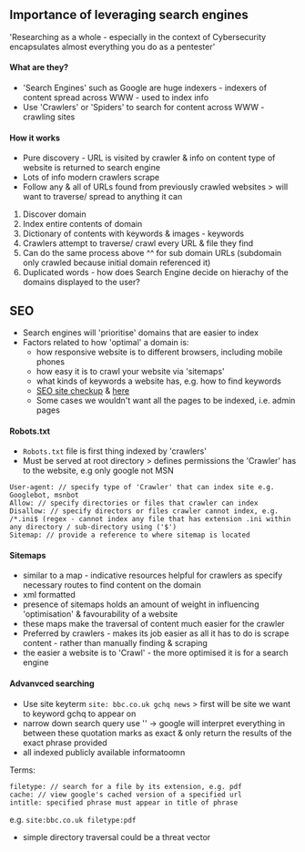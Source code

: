 ## Importance of leveraging search engines 

'Researching as a whole - especially in the context of Cybersecurity encapsulates almost everything you do as a pentester'

#### What are they?
* 'Search Engines' such as Google are huge indexers - indexers of content spread across WWW - used to index info 
* Use 'Crawlers' or 'Spiders' to search for content across WWW - crawling sites 

#### How it works
* Pure discovery - URL is visited by crawler & info on content type of website is returned to search engine
* Lots of info modern crawlers scrape
* Follow any & all of URLs found from previously crawled websites > will want to traverse/ spread to anything it can 
 1. Discover domain
 2. Index entire contents of domain
 3. Dictionary of contents with keywords & images - keywords
 4. Crawlers attempt to traverse/ crawl every URL & file they find
 5. Can do the same process above ^^ for sub domain URLs (subdomain only crawled because initial domain referenced it)
 6. Duplicated words - how does Search Engine decide on hierachy of the domains displayed to the user?


## SEO
* Search engines will 'prioritise' domains that are easier to index
* Factors related to how 'optimal' a domain is:
    - how responsive website is to different browsers, including mobile phones
    - how easy it is to crawl your website via 'sitemaps'
    - what kinds of keywords a website has, e.g. how to find keywords
    - [SEO site checkup](https://seositecheckup.com/) & [here](https://app.neilpatel.com/en/seo_analyzer/)
    - Some cases we wouldn't want all the pages to be indexed, i.e. admin pages
    
    
#### Robots.txt
- `Robots.txt` file is first thing indexed by 'crawlers' 
- Must be served at root directory > defines permissions the 'Crawler' has to the website, e.g only google not MSN

```
User-agent: // specify type of 'Crawler' that can index site e.g. Googlebot, msnbot
Allow: // specify directories or files that crawler can index
Disallow: // specify directors or files crawler cannot index, e.g. /*.ini$ (regex - cannot index any file that has extension .ini within any directory / sub-directory using ('$')
Sitemap: // provide a reference to where sitemap is located 
```

#### Sitemaps
- similar to a map - indicative resources helpful for crawlers as specify necessary routes to find content on the domain
- xml formatted 
- presence of sitemaps holds an amount of weight in influencing 'optimisation' & favourability of a website
- these maps make the traversal of content much easier for the crawler
- Preferred by crawlers - makes its job easier as all it has to do is scrape content - rather than manually finding & scraping
- the easier a website is to 'Crawl' - the more optimised it is for a search engine

#### Advanvced searching
- Use site keyterm `site: bbc.co.uk gchq news` > first will be site we want to keyword gchq to appear on
- narrow down search query use '' -> google will interpret everything in between these quotation marks as exact & only return the results of the exact phrase provided
- all indexed publicly available informatoomn

Terms:
```
filetype: // search for a file by its extension, e.g. pdf
cache: // view google's cached version of a specified url
intitle: specified phrase must appear in title of phrase
```

e.g. `site:bbc.co.uk filetype:pdf`

- simple directory traversal could be a threat vector
